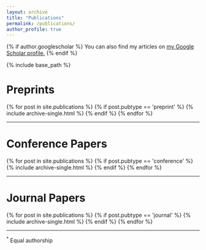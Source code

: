 ```yaml
---
layout: archive
title: "Publications"
permalink: /publications/
author_profile: true
---
```


{% if author.googlescholar %}
  You can also find my articles on <u><a href="{{author.googlescholar}}">my Google Scholar profile</a>.</u>
{% endif %}

{% include base_path %}

<h1>Preprints</h1>
{% for post in site.publications %}
  {% if post.pubtype == 'preprint' %}
      {% include archive-single.html %}
  {% endif %}
{% endfor %}

------

<h1>Conference Papers</h1>
{% for post in site.publications %}
  {% if post.pubtype == 'conference' %}
      {% include archive-single.html %}
  {% endif %}
{% endfor %}

------

<h1>Journal Papers</h1>
{% for post in site.publications %}
  {% if post.pubtype == 'journal' %}
      {% include archive-single.html %}
  {% endif %}
{% endfor %}

------

<sup>*</sup> Equal authorship